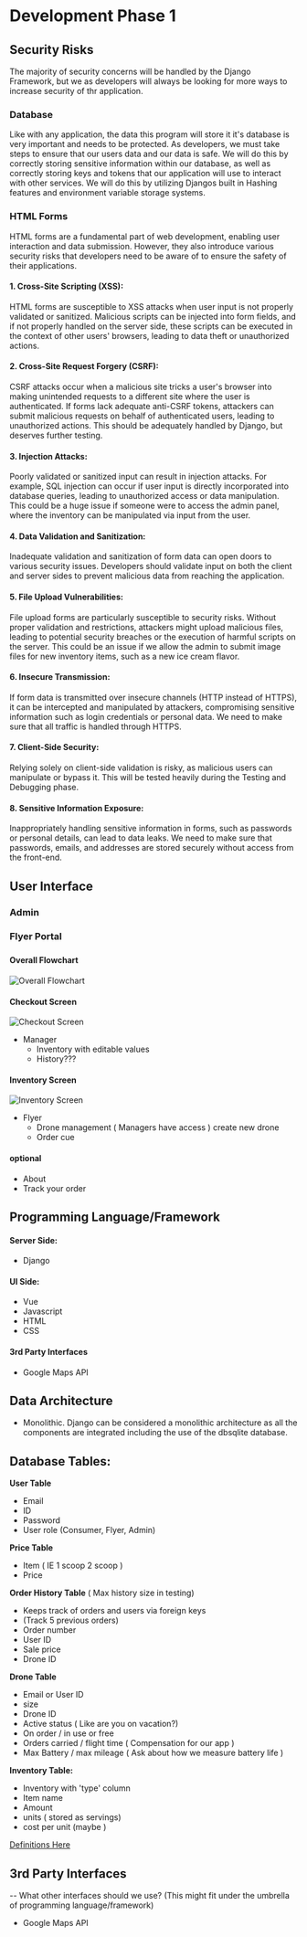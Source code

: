 # Development Phase 1

## Security Risks
The majority of security concerns will be handled by the Django Framework, but we as developers will always be looking for more ways to increase security of thr application. 

### Database
Like with any application, the data this program will store it it's database is very important and needs to be protected.
As developers, we must take steps to ensure that our users data and our data is safe.
We will do this by correctly storing sensitive information within our database, 
as well as correctly storing keys and tokens that our application will use to interact with other services. 
We will do this by utilizing Djangos built in Hashing features and environment variable storage systems. 

### HTML Forms
HTML forms are a fundamental part of web development, enabling user interaction and data submission. 
However, they also introduce various security risks that developers need to be aware of to ensure the safety of their applications.

#### 1. **Cross-Site Scripting (XSS):**

   HTML forms are susceptible to XSS attacks when user input is not properly validated or sanitized. 
   Malicious scripts can be injected into form fields, and if not properly handled on the server side, 
   these scripts can be executed in the context of other users' browsers, leading to data theft or unauthorized actions.

#### 2. **Cross-Site Request Forgery (CSRF):**

   CSRF attacks occur when a malicious site tricks a user's browser into making unintended requests to a different site where the user is authenticated.
   If forms lack adequate anti-CSRF tokens, attackers can submit malicious requests on behalf of authenticated users, leading to unauthorized actions.
   This should be adequately handled by Django, but deserves further testing. 

#### 3. **Injection Attacks:**

   Poorly validated or sanitized input can result in injection attacks. 
   For example, SQL injection can occur if user input is directly incorporated into database queries, leading to unauthorized access or data manipulation.
   This could be a huge issue if someone were to access the admin panel, where the inventory can be manipulated via input from the user. 

#### 4. **Data Validation and Sanitization:**

   Inadequate validation and sanitization of form data can open doors to various security issues. 
   Developers should validate input on both the client and server sides to prevent malicious data from reaching the application.

#### 5. **File Upload Vulnerabilities:**

   File upload forms are particularly susceptible to security risks. Without proper validation and restrictions,
   attackers might upload malicious files, leading to potential security breaches or the execution of harmful scripts on the server.
   This could be an issue if we allow the admin to submit image files for new inventory items, such as a new ice cream flavor. 

#### 6. **Insecure Transmission:**

   If form data is transmitted over insecure channels (HTTP instead of HTTPS), it can be intercepted and manipulated by attackers, 
   compromising sensitive information such as login credentials or personal data. We need to make sure that all traffic is handled
   through HTTPS.

#### 7. **Client-Side Security:**

   Relying solely on client-side validation is risky, as malicious users can manipulate or bypass it. 
   This will be tested heavily during the Testing and Debugging phase. 

#### 8. **Sensitive Information Exposure:**

   Inappropriately handling sensitive information in forms, such as passwords or personal details, can lead to data leaks. 
   We need to make sure that passwords, emails, and addresses are stored securely without access from the front-end.

## User Interface
### Admin
### Flyer Portal
### 


#### Overall Flowchart
![Overall Flowchart](md_images/Figma_Diagram.png)
#### Checkout Screen
![Checkout Screen](md_images/checkout_screen.png)
- Manager 
    - Inventory with editable values 
    - History???
#### Inventory Screen
![Inventory Screen](md_images/inventory_screen.jpg)
- Flyer 
    - Drone management ( Managers have access ) create new drone 
    - Order cue 
#### optional 
- About 
-   Track your order 

## Programming Language/Framework
#### Server Side:
- Django
#### UI Side:
- Vue
- Javascript
- HTML
- CSS
#### 3rd Party Interfaces
- Google Maps API
## Data Architecture
- Monolithic. Django can be considered a monolithic architecture as all the components are integrated including the use of the dbsqlite database.
## Database Tables:
**User Table**
- Email
- ID 
- Password
- User role (Consumer, Flyer, Admin)

**Price Table**
- Item  ( IE 1 scoop 2 scoop )
- Price 

**Order History Table**
( Max history size in testing)
- Keeps track of orders and users via foreign keys
- (Track 5 previous orders)
- Order number 
- User ID 
- Sale price 
- Drone ID

**Drone Table**
- Email or User ID 
- size 
- Drone ID
- Active status ( Like are you on vacation?)
- On order / in use or free 
- Orders carried / flight time  ( Compensation for our app )
- Max Battery / max mileage ( Ask about how we measure battery life )

**Inventory Table:**
- Inventory with 'type' column
- Item name 
- Amount 
- units ( stored as servings) 
- cost per unit (maybe )




[Definitions Here](https://gitlab.cs.usu.edu/erik.falor/fa23-cs3450-lecturenotes/-/tree/master/Module2/Lec09-Mon_Sep_18?ref_type=heads)
## 3rd Party Interfaces
-- What other interfaces should we use? (This might fit under the umbrella of programming language/framework)
- Google Maps API
